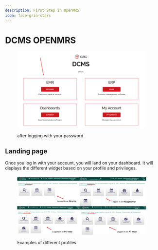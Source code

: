```yaml
---
description: First Step in OpenMRS
icon: face-grin-stars
---
```


# DCMS OPENMRS

<figure><img src="../../.gitbook/assets/image (38) (1).png" alt=""><figcaption><p>after logging with your password</p></figcaption></figure>

## Landing page  <a href="#hlk89272319" id="hlk89272319"></a>

Once you log in with your account, you will land on your dashboard. It will displays the different widget based on your profile and privileges.&#x20;

<figure><img src="../../.gitbook/assets/image (27).png" alt=""><figcaption><p>Examples of different profiles </p></figcaption></figure>
